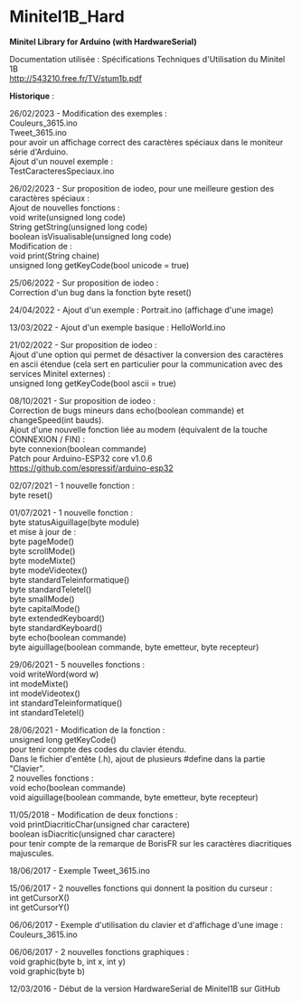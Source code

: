 # Minitel1B_Hard
<b>Minitel Library for Arduino (with HardwareSerial)</b>

Documentation utilisée : Spécifications Techniques d'Utilisation du Minitel 1B<br>
http://543210.free.fr/TV/stum1b.pdf

<b>Historique</b> :

26/02/2023 - Modification des exemples :<br>
Couleurs_3615.ino<br>
Tweet_3615.ino<br>
pour avoir un affichage correct des caractères spéciaux dans le moniteur série d'Arduino.<br>
Ajout d'un nouvel exemple :<br>
TestCaracteresSpeciaux.ino<br>

26/02/2023 - Sur proposition de iodeo, pour une meilleure gestion des caractères spéciaux :<br>
Ajout de nouvelles fonctions :<br>
void write(unsigned long code)<br>
String getString(unsigned long code)<br>
boolean isVisualisable(unsigned long code)<br>
Modification de :<br>
void print(String chaine)<br>
unsigned long getKeyCode(bool unicode = true)<br>

25/06/2022 - Sur proposition de iodeo :<br>
Correction d'un bug dans la fonction byte reset()

24/04/2022 - Ajout d'un exemple : Portrait.ino (affichage d'une image)<br>

13/03/2022 - Ajout d'un exemple basique : HelloWorld.ino<br>

21/02/2022 - Sur proposition de iodeo :<br>
Ajout d'une option qui permet de désactiver la conversion des caractères en ascii étendue (cela sert en particulier pour la communication avec des services Minitel externes) :<br>
unsigned long getKeyCode(bool ascii = true)

08/10/2021 - Sur proposition de iodeo :<br>
Correction de bugs mineurs dans echo(boolean commande) et changeSpeed(int bauds).<br>
Ajout d'une nouvelle fonction liée au modem (équivalent de la touche CONNEXION / FIN) :<br>
byte connexion(boolean commande)<br>
Patch pour Arduino-ESP32 core v1.0.6 https://github.com/espressif/arduino-esp32<br>

02/07/2021 - 1 nouvelle fonction :<br>
byte reset()<br>

01/07/2021 - 1 nouvelle fonction :<br>
byte statusAiguillage(byte module)<br>
et mise à jour de :<br>
byte pageMode()<br>
byte scrollMode()<br>
byte modeMixte()<br>
byte modeVideotex()<br>
byte standardTeleinformatique()<br>
byte standardTeletel()<br>
byte smallMode()<br>
byte capitalMode()<br>
byte extendedKeyboard()<br>
byte standardKeyboard()<br>
byte echo(boolean commande)<br>
byte aiguillage(boolean commande, byte emetteur, byte recepteur)<br>

29/06/2021 - 5 nouvelles fonctions :<br>
void writeWord(word w)<br>
int modeMixte()<br>
int modeVideotex()<br>
int standardTeleinformatique()<br>
int standardTeletel()<br>


28/06/2021 - Modification de la fonction :<br>
unsigned long getKeyCode()<br>
pour tenir compte des codes du clavier étendu.<br>
Dans le fichier d'entête (.h), ajout de plusieurs #define dans la partie "Clavier".<br>
2 nouvelles fonctions :<br>
void echo(boolean commande)<br>
void aiguillage(boolean commande, byte emetteur, byte recepteur)

11/05/2018 - Modification de deux fonctions :<br>
void printDiacriticChar(unsigned char caractere)<br>
boolean isDiacritic(unsigned char caractere)<br>
pour tenir compte de la remarque de BorisFR sur les caractères diacritiques majuscules.

18/06/2017 - Exemple Tweet_3615.ino<br>

15/06/2017 - 2 nouvelles fonctions qui donnent la position du curseur : <br>
int getCursorX()<br>
int getCursorY()<br>

06/06/2017 - Exemple d'utilisation du clavier et d'affichage d'une image :<br>
Couleurs_3615.ino<br>

06/06/2017 - 2 nouvelles fonctions graphiques :<br>
void graphic(byte b, int x, int y)<br>
void graphic(byte b)<br>

12/03/2016 - Début de la version HardwareSerial de Minitel1B sur GitHub<br>
